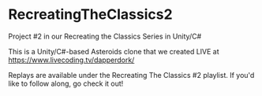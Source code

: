 # RecreatingTheClassics2
Project #2 in our Recreating the Classics Series in Unity/C#

This is a Unity/C#-based Asteroids clone that we created LIVE at https://www.livecoding.tv/dapperdork/

Replays are available under the Recreating The Classics #2 playlist.  If you'd like to follow along, go check it out!
